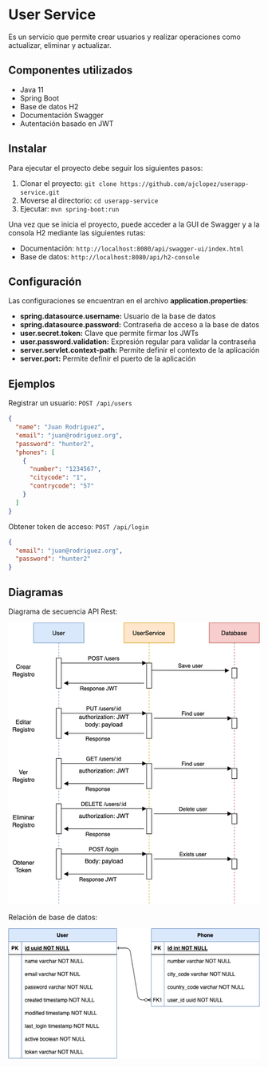 # User Service

Es un servicio que permite crear usuarios y realizar operaciones como actualizar, eliminar y actualizar.

## Componentes utilizados

- Java 11
- Spring Boot
- Base de datos H2
- Documentación Swagger
- Autentación basado en JWT

## Instalar

Para ejecutar el proyecto debe seguir los siguientes pasos:

1. Clonar el proyecto: `git clone https://github.com/ajclopez/userapp-service.git`
2. Moverse al directorio: `cd userapp-service`
3. Ejecutar: `mvn spring-boot:run`

Una vez que se inicia el proyecto, puede acceder a la GUI de Swagger y a la consola H2 mediante las siguientes rutas:
- Documentación: `http://localhost:8080/api/swagger-ui/index.html`
- Base de datos: `http://localhost:8080/api/h2-console`

## Configuración

Las configuraciones se encuentran en el archivo **application.properties**:

* **spring.datasource.username:** Usuario de la base de datos
* **spring.datasource.password:** Contraseña de acceso a la base de datos
* **user.secret.token:** Clave que permite firmar los JWTs
* **user.password.validation:** Expresión regular para validar la contraseña
* **server.servlet.context-path:** Permite definir el contexto de la aplicación
* **server.port:** Permite definir el puerto de la aplicación

## Ejemplos

Registrar un usuario: 
`POST /api/users`
```json
{
  "name": "Juan Rodriguez", 
  "email": "juan@rodriguez.org", 
  "password": "hunter2", 
  "phones": [
    {
      "number": "1234567", 
      "citycode": "1", 
      "contrycode": "57"
    }
  ]
}
```

Obtener token de acceso:
`POST /api/login`
```json
{
  "email": "juan@rodriguez.org",
  "password": "hunter2"
}
```

## Diagramas

Diagrama de secuencia API Rest:

![](./images/api-sequence-diagram.png)

Relación de base de datos:

![](./images/entity-relationship-diagram.png)


